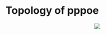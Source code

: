 # Topology of pppoe

<p align="center">
  <img src="https://www.lucidchart.com/publicSegments/view/75b36c35-5af9-431c-bc99-501d0f596631/image.png">
</p>